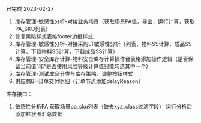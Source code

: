 已完成
2023-02-27
1. 库存管理-敏感性分析-对接业务场景（获取场景PA值，导出，运行计算，获取PA_SKU列表）
2. 修复黑暗样式表格footer边框样式;
3. 库存管理-敏感性分析-对接采购LT敏感性分析（列表，物料SS计算，成品SS计算，下载物料SS计算，下载成品SS计算）
4. 库存管理-安全库存计算-物料安全库存计算操作台表格添加操作逻辑（是否保留当前值”和“是否使用风险等级计算值只能勾选其中一个）
5. 库存管理-测试成品分类与库存策略，调整按钮样式
6. 供应商BI-订单交付明细（订单节点添加delayReason）

库存接口：
1. 敏感性分析PA
    获取场景pa_sku列表（缺失xyz_class过滤字段）
    运行分析后添加柱状图汇总数据
